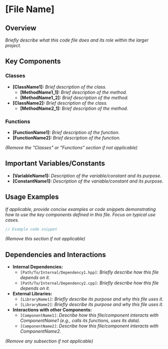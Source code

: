 # [File Name]

## Overview

*Briefly describe what this code file does and its role within the larger project.*

## Key Components

### Classes

*   **[ClassName1]:** *Brief description of the class.*
    *   **[MethodName1_1]:** *Brief description of the method.*
    *   **[MethodName1_2]:** *Brief description of the method.*
*   **[ClassName2]:** *Brief description of the class.*
    *   **[MethodName2_1]:** *Brief description of the method.*

### Functions

*   **[FunctionName1]:** *Brief description of the function.*
*   **[FunctionName2]:** *Brief description of the function.*

*(Remove the "Classes" or "Functions" section if not applicable)*

## Important Variables/Constants

*   **[VariableName1]:** *Description of the variable/constant and its purpose.*
*   **[ConstantName1]:** *Description of the variable/constant and its purpose.*

## Usage Examples

*If applicable, provide concise examples or code snippets demonstrating how to use the key components defined in this file. Focus on typical use cases.*

```c++
// Example code snippet
```

*(Remove this section if not applicable)*

## Dependencies and Interactions

*   **Internal Dependencies:**
    *   `[Path/To/Internal/Dependency1.hpp]`: *Briefly describe how this file depends on it.*
    *   `[Path/To/Internal/Dependency2.cpp]`: *Briefly describe how this file depends on it.*
*   **External Libraries:**
    *   `[LibraryName1]`: *Briefly describe its purpose and why this file uses it.*
    *   `[LibraryName2]`: *Briefly describe its purpose and why this file uses it.*
*   **Interactions with other Components:**
    *   `[ComponentName1]`: *Describe how this file/component interacts with ComponentName1 (e.g., calls its functions, uses its data).*
    *   `[ComponentName2]`: *Describe how this file/component interacts with ComponentName2.*

*(Remove any subsection if not applicable)*
